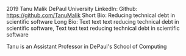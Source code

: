 2019
Tanu Malik
DePaul University
LinkedIn: 
Github: https://github.com/TanuMalik
Short Bio: Reducing technical debt in scientific software
Long Bio: Text text text reducing technical debt in scientific software, Text text text reducing technical debt in scientific software

Tanu is an Assistant Professor in DePaul's School of Computing
